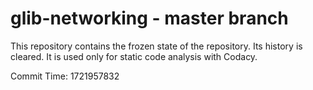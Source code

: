 # glib-networking - master branch

This repository contains the frozen state of the repository.
Its history is cleared. It is used only for static code
analysis with Codacy.

Commit Time: 1721957832